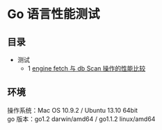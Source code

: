 Go 语言性能测试
===========

目录
-------------
- 测试
  - 1 [engine fetch 与 db Scan 操作的性能比较](01.md)


环境
-------------
操作系统：Mac OS 10.9.2 / Ubuntu 13.10 64bit  
go 版本：go1.2 darwin/amd64 / go1.1.2 linux/amd64  